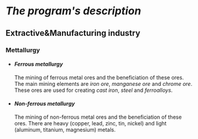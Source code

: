 # ***The program's description***
## **Extractive&Manufacturing  industry**
### Mettallurgy
* #### *Ferrous metallurgy*
    The mining of ferrous metal ores and the  beneficiation of these ores.
    The main mining elements are *iron ore*, *manganese ore* and *chrome ore*. These ores are used for creating *cast iron*, *steel* and *ferroalloys*.
* #### *Non-ferrous metallurgy*
    The mining of non-ferrous metal ores and the  beneficiation of these ores. There are heavy (copper, lead, zinc, tin, nickel) and light (aluminum, titanium, magnesium) metals.
